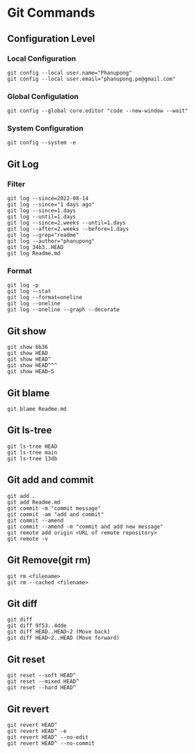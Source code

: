 # Git Commands
## Configuration Level
### Local Configuration
```
git config --local user.name="Phanupong"
git config --local user.email="phanupong.pe@gmail.com"
```

### Global Configulation
```
git config --global core.editor "code --new-window --wait"
```

### System Configuration
```
git config --system -e
```

## Git Log
### Filter
```
git log --since=2022-08-14
git log --since="1 days ago"
git log --since=1.days
git log --until=1.days
git log --since=2.weeks --until=1.days
git log --after=2.weeks --before=1.days
git log --grep="readme"
git log --author="phanupong"
git log 34b3..HEAD
git log Readme.md
```

### Format
```
git log -p
git log --stat
git log --format=oneline
git log --oneline
git log --oneline --graph --decorate
```

## Git show
```
git show 6b36
git show HEAD
git show HEAD^
git show HEAD^^^
git show HEAD~5
```

## Git blame
```
git blame Readme.md
```

## Git ls-tree
```
git ls-tree HEAD
git ls-tree main
git ls-tree 13db
```

## Git add and commit
```
git add .
git add Readme.md
git commit -m "commit message"
git commit -am "add and commit"
git commit --amend
git commit --amend -m "commit and add new message"
git remote add origin <URL of remote repository>
git remote -v
```

## Git Remove(git rm)
```
git rm <filename>
git rm --cached <filename>
```

## Git diff
```
git diff 
git diff 9f53..4dde
git diff HEAD..HEAD~2 (Move back)
git diff HEAD~2..HEAD (Move forward)
```

## Git reset
```
git reset --soft HEAD^
git reset --mixed HEAD^
git reset --hard HEAD^
```

## Git revert
```
git revert HEAD^
git revert HEAD^ -e
git revert HEAD^ --no-edit
git revert HEAD^ --no-commit
```